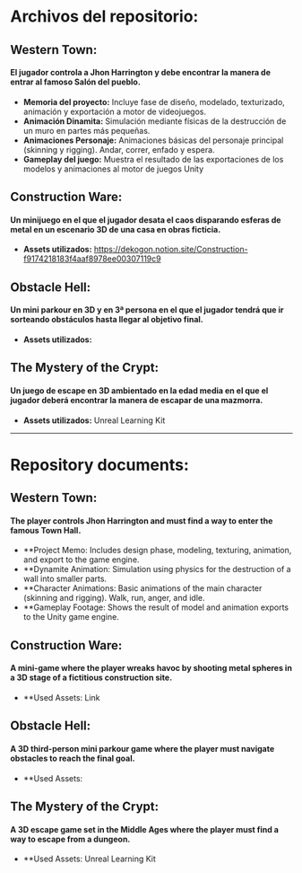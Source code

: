 # Archivos del repositorio:
## **Western Town:**
  #### El jugador controla a Jhon Harrington y debe encontrar la manera de entrar al famoso Salón del pueblo.

  - **Memoria del proyecto:** Incluye fase de diseño, modelado, texturizado, animación y exportación a motor de videojuegos.
  - **Animación Dinamita:** Simulación mediante físicas de la destrucción de un muro en partes más pequeñas.
  - **Animaciones Personaje:** Animaciones básicas del personaje principal (skinning y rigging). Andar, correr, enfado y espera.
  - **Gameplay del juego:** Muestra el resultado de las exportaciones de los modelos y animaciones al motor de juegos Unity
    
## **Construction Ware:**
  #### Un minijuego en el que el jugador desata el caos disparando esferas de metal en un escenario 3D de una casa en obras ficticia.
  
  - **Assets utilizados:** https://dekogon.notion.site/Construction-f9174218183f4aaf8978ee00307119c9


## **Obstacle Hell:**
  #### Un mini parkour en 3D y en 3ª persona en el que el jugador tendrá que ir sorteando obstáculos hasta llegar al objetivo final.
  
  - **Assets utilizados:**

## **The Mystery of the Crypt:**
  #### Un juego de escape en 3D ambientado en la edad media en el que el jugador deberá encontrar la manera de escapar de una mazmorra.
  
  - **Assets utilizados:** Unreal Learning Kit

--------------------------------------------------------------------------------

# Repository documents:

## **Western Town:**
  #### The player controls Jhon Harrington and must find a way to enter the famous Town Hall.
  
  - **Project Memo: Includes design phase, modeling, texturing, animation, and export to the game engine.
  - **Dynamite Animation: Simulation using physics for the destruction of a wall into smaller parts.
  - **Character Animations: Basic animations of the main character (skinning and rigging). Walk, run, anger, and idle.
  - **Gameplay Footage: Shows the result of model and animation exports to the Unity game engine.

## **Construction Ware:**
   #### A mini-game where the player wreaks havoc by shooting metal spheres in a 3D stage of a fictitious construction site.
  - **Used Assets: Link

## **Obstacle Hell:**
   #### A 3D third-person mini parkour game where the player must navigate obstacles to reach the final goal.
  - **Used Assets:

## **The Mystery of the Crypt:**
   #### A 3D escape game set in the Middle Ages where the player must find a way to escape from a dungeon.
  - **Used Assets: Unreal Learning Kit


